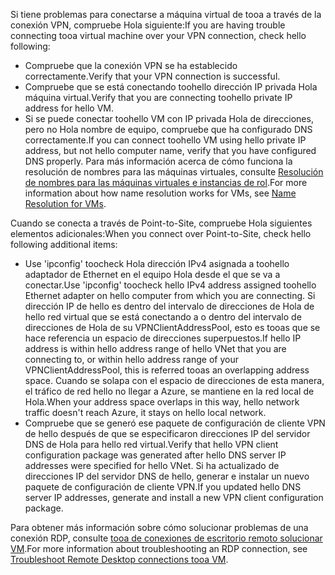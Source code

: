<span data-ttu-id="246f3-101">Si tiene problemas para conectarse a máquina virtual de tooa a través de la conexión VPN, compruebe Hola siguiente:</span><span class="sxs-lookup"><span data-stu-id="246f3-101">If you are having trouble connecting tooa virtual machine over your VPN connection, check hello following:</span></span>

- <span data-ttu-id="246f3-102">Compruebe que la conexión VPN se ha establecido correctamente.</span><span class="sxs-lookup"><span data-stu-id="246f3-102">Verify that your VPN connection is successful.</span></span>
- <span data-ttu-id="246f3-103">Compruebe que se está conectando toohello dirección IP privada Hola máquina virtual.</span><span class="sxs-lookup"><span data-stu-id="246f3-103">Verify that you are connecting toohello private IP address for hello VM.</span></span>
- <span data-ttu-id="246f3-104">Si se puede conectar toohello VM con IP privada Hola de direcciones, pero no Hola nombre de equipo, compruebe que ha configurado DNS correctamente.</span><span class="sxs-lookup"><span data-stu-id="246f3-104">If you can connect toohello VM using hello private IP address, but not hello computer name, verify that you have configured DNS properly.</span></span> <span data-ttu-id="246f3-105">Para más información acerca de cómo funciona la resolución de nombres para las máquinas virtuales, consulte [Resolución de nombres para las máquinas virtuales e instancias de rol](../articles/virtual-network/virtual-networks-name-resolution-for-vms-and-role-instances.md).</span><span class="sxs-lookup"><span data-stu-id="246f3-105">For more information about how name resolution works for VMs, see [Name Resolution for VMs](../articles/virtual-network/virtual-networks-name-resolution-for-vms-and-role-instances.md).</span></span>

<span data-ttu-id="246f3-106">Cuando se conecta a través de Point-to-Site, compruebe Hola siguientes elementos adicionales:</span><span class="sxs-lookup"><span data-stu-id="246f3-106">When you connect over Point-to-Site, check hello following additional items:</span></span>

- <span data-ttu-id="246f3-107">Use 'ipconfig' toocheck Hola dirección IPv4 asignada a toohello adaptador de Ethernet en el equipo Hola desde el que se va a conectar.</span><span class="sxs-lookup"><span data-stu-id="246f3-107">Use 'ipconfig' toocheck hello IPv4 address assigned toohello Ethernet adapter on hello computer from which you are connecting.</span></span> <span data-ttu-id="246f3-108">Si dirección IP de hello es dentro del intervalo de direcciones de Hola de hello red virtual que se está conectando a o dentro del intervalo de direcciones de Hola de su VPNClientAddressPool, esto es tooas que se hace referencia un espacio de direcciones superpuestos.</span><span class="sxs-lookup"><span data-stu-id="246f3-108">If hello IP address is within hello address range of hello VNet that you are connecting to, or within hello address range of your VPNClientAddressPool, this is referred tooas an overlapping address space.</span></span> <span data-ttu-id="246f3-109">Cuando se solapa con el espacio de direcciones de esta manera, el tráfico de red hello no llegar a Azure, se mantiene en la red local de Hola.</span><span class="sxs-lookup"><span data-stu-id="246f3-109">When your address space overlaps in this way, hello network traffic doesn't reach Azure, it stays on hello local network.</span></span>
- <span data-ttu-id="246f3-110">Compruebe que se generó ese paquete de configuración de cliente VPN de hello después de que se especificaron direcciones IP del servidor DNS de Hola para hello red virtual.</span><span class="sxs-lookup"><span data-stu-id="246f3-110">Verify that hello VPN client configuration package was generated after hello DNS server IP addresses were specified for hello VNet.</span></span> <span data-ttu-id="246f3-111">Si ha actualizado de direcciones IP del servidor DNS de hello, generar e instalar un nuevo paquete de configuración de cliente VPN.</span><span class="sxs-lookup"><span data-stu-id="246f3-111">If you updated hello DNS server IP addresses, generate and install a new VPN client configuration package.</span></span>

<span data-ttu-id="246f3-112">Para obtener más información sobre cómo solucionar problemas de una conexión RDP, consulte [tooa de conexiones de escritorio remoto solucionar VM](../articles/virtual-machines/windows/troubleshoot-rdp-connection.md).</span><span class="sxs-lookup"><span data-stu-id="246f3-112">For more information about troubleshooting an RDP connection, see [Troubleshoot Remote Desktop connections tooa VM](../articles/virtual-machines/windows/troubleshoot-rdp-connection.md).</span></span>
